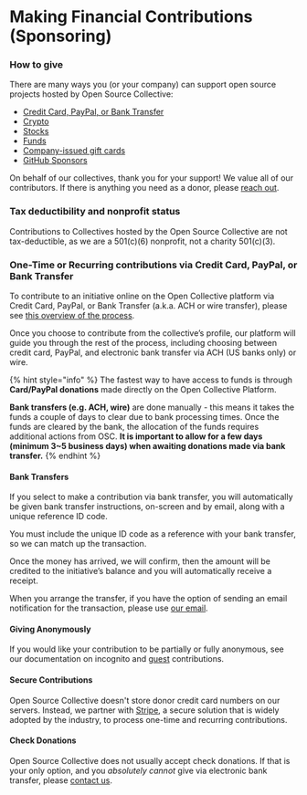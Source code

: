# Making Financial Contributions (Sponsoring)

### How to give

There are many ways you (or your company) can support open source projects hosted by Open Source Collective:

* [Credit Card, PayPal, or Bank Transfer](./#giving-via-credit-card-paypal-or-bank-transfer)
* [Crypto](https://blog.opencollective.com/support-open-source-software-using-crypto/)
* [Stocks](https://openstocks.co)
* [Funds](funds-for-open-source.md)
* [Company-issued gift cards](https://opencollective.com/gift-cards)
* [GitHub Sponsors](../../campagins-programs-and-partnerships/github-sponsors.md)

On behalf of our collectives, thank you for your support! We value all of our contributors. If there is anything you need as a donor, please [reach out](../../about/contact.md).

### Tax deductibility and nonprofit status <a href="#docs-internal-guid-c3047733-7fff-4c7d-570a-2ba58ec9d0c1" id="docs-internal-guid-c3047733-7fff-4c7d-570a-2ba58ec9d0c1"></a>

Contributions to Collectives hosted by the Open Source Collective are not tax-deductible, as we are a 501(c)(6) nonprofit, not a charity 501(c)(3).

### One-Time or Recurring contributions via Credit Card, PayPal, or Bank Transfer

To contribute to an initiative online on the Open Collective platform via Credit Card, PayPal, or Bank Transfer (a.k.a. ACH or wire transfer), please see [this overview of the process](https://docs.opencollective.com/help/financial-contributors/payments).

Once you choose to contribute from the collective’s profile, our platform will guide you through the rest of the process, including choosing between credit card, PayPal, and electronic bank transfer via ACH (US banks only) or wire.

{% hint style="info" %}
The fastest way to have access to funds is through **Card/PayPal donations** made directly on the Open Collective Platform.

**Bank transfers (e.g. ACH, wire)** are done manually - this means it takes the funds a couple of days to clear due to bank processing times. Once the funds are cleared by the bank, the allocation of the funds requires additional actions from OSC. **It is important to allow for a few days (minimum 3\~5 business days) when awaiting donations made via bank transfer.**
{% endhint %}

#### **Bank Transfers**

If you select to make a contribution via bank transfer, you will automatically be given bank transfer instructions, on-screen and by email, along with a unique reference ID code.

You must include the unique ID code as a reference with your bank transfer, so we can match up the transaction.

Once the money has arrived, we will confirm, then the amount will be credited to the initiative’s balance and you will automatically receive a receipt.‌

When you arrange the transfer, if you have the option of sending an email notification for the transaction, please use [our email](../../about/contact.md).

#### **Giving Anonymously**

If you would like your contribution to be partially or fully anonymous, see our documentation on incognito and [guest](https://docs.opencollective.com/help/financial-contributors/guest-contributions) contributions.

#### **Secure Contributions**

Open Source Collective doesn't store donor credit card numbers on our servers. Instead, we partner with [Stripe](https://stripe.com/docs/security/stripe), a secure solution that is widely adopted by the industry, to process one-time and recurring contributions.

#### Check Donations

Open Source Collective does not usually accept check donations. If that is your only option, and you _absolutely cannot_ give via electronic bank transfer, please [contact us](../../about/contact.md).
